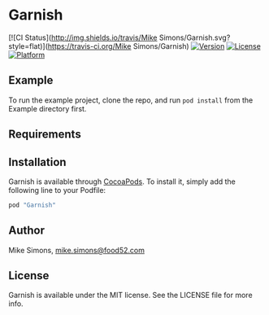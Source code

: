 # Garnish

[![CI Status](http://img.shields.io/travis/Mike Simons/Garnish.svg?style=flat)](https://travis-ci.org/Mike Simons/Garnish)
[![Version](https://img.shields.io/cocoapods/v/Garnish.svg?style=flat)](http://cocoapods.org/pods/Garnish)
[![License](https://img.shields.io/cocoapods/l/Garnish.svg?style=flat)](http://cocoapods.org/pods/Garnish)
[![Platform](https://img.shields.io/cocoapods/p/Garnish.svg?style=flat)](http://cocoapods.org/pods/Garnish)

## Example

To run the example project, clone the repo, and run `pod install` from the Example directory first.

## Requirements

## Installation

Garnish is available through [CocoaPods](http://cocoapods.org). To install
it, simply add the following line to your Podfile:

```ruby
pod "Garnish"
```

## Author

Mike Simons, mike.simons@food52.com

## License

Garnish is available under the MIT license. See the LICENSE file for more info.
